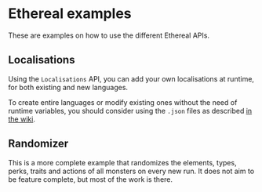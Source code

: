 # Ethereal examples

These are examples on how to use the different Ethereal APIs.

## Localisations

Using the `Localisations` API, you can add your own localisations at runtime, for both existing and new languages.

To create entire languages or modify existing ones without the need of runtime variables, you should consider using the `.json` files as described [in the wiki](https://github.com/minavoii/Ethereal/wiki/Languages).

## Randomizer

This is a more complete example that randomizes the elements, types, perks, traits and actions of all monsters on every new run.
It does not aim to be feature complete, but most of the work is there.
